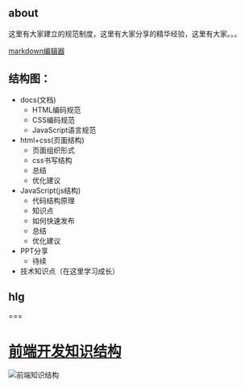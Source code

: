 ## about
这里有大家建立的规范制度，这里有大家分享的精华经验，这里有大家。。。

[markdown编辑器](http://www.markdownpad.com/)

## 结构图： 


- docs(文档)
   - HTML编码规范
   - CSS编码规范
   - JavaScript语言规范
- html+css(页面结构)
   -  页面组织形式
   -  css书写结构
   -  总结
   -  优化建议
- JavaScript(js结构)
   - 代码结构原理
   - 知识点
   - 如何快速发布
   - 总结
   - 优化建议
- PPT分享
   - 待续
- 技术知识点（在这里学习成长）

   
## hlg
===
# [前端开发知识结构](https://github.com/JacksonTian/fks)
![前端知识结构](https://raw.github.com/JacksonTian/fks/master/figures/fks.jpg)

   
 
